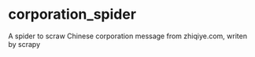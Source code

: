 # corporation_spider
A spider to scraw Chinese corporation message from zhiqiye.com, writen by scrapy

